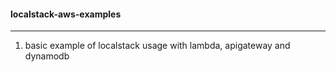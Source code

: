 #### localstack-aws-examples
---
1. basic example of localstack usage with lambda, apigateway and dynamodb